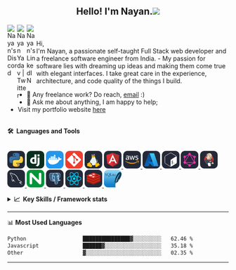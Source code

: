 ### <h2 align="center"> Hello! I'm Nayan.<img src="https://media.giphy.com/media/hvRJCLFzcasrR4ia7z/giphy.gif" width="25px"></h2>
<a href="#">
  <img align="left" alt="Nayan's Discord" width="22px" src="https://raw.githubusercontent.com/peterthehan/peterthehan/master/assets/discord.svg" />
</a>
<a href="https://twitter.com/yadavnayan441">
  <img align="left" alt="Nayan Yadav | Twitter" width="22px" src="https://raw.githubusercontent.com/peterthehan/peterthehan/master/assets/twitter.svg" />
</a>
<a href="https://www.linkedin.com/in/yadavnayan441/">
  <img align="left" alt="Nayan's LinkedIN" width="22px" src="https://raw.githubusercontent.com/peterthehan/peterthehan/master/assets/linkedin.svg" />
</a>

<br />
<br />
Hi,
<br />
I'm Nayan, a passionate self-taught Full Stack web developer and a freelance software engineer from India. 
- My passion for software lies with dreaming up ideas and making them come true with elegant interfaces. I take great care in the experience, architecture, and code quality of the things I build.


  
- 💼 Any freelance work? Do reach, [email](mailto:ynayan93@gmail.com) :)
- 💬 Ask me about anything, I am happy to help;
- Visit my portfolio website [here](https://nayan441.github.io/PersonalPortfolio/)
<br />
  <summary><b>🛠️&nbsp;&nbsp;Languages&nbsp;and&nbsp;Tools</b></summary>
  <br/>
  <p align="left"> 
  <a href="#" target="_blank">
  <img src="https://github.com/tandpfun/skill-icons/blob/main/icons/Python-Dark.svg" alt="python" width="40" height="40"/></a>
   <a href="#" target="_blank">
  <img src="https://github.com/tandpfun/skill-icons/blob/main/icons/Django.svg" alt="python" width="40" height="40"/></a>
  <a href="#" target="_blank">
  <img src="https://github.com/tandpfun/skill-icons/blob/main/icons/Docker.svg" alt="python" width="40" height="40"/></a>
   <a href="#" target="_blank">
  <img src="https://github.com/tandpfun/skill-icons/blob/main/icons/Git.svg" alt="python" width="40" height="40"/></a>
   <a href="#" target="_blank">
  <img src="https://github.com/tandpfun/skill-icons/blob/main/icons/Linux-Dark.svg" alt="python" width="40" height="40"/></a>
  <a href="https://angular.io" target="_blank"> 
    <img src="https://github.com/tandpfun/skill-icons/blob/main/icons/Angular-Dark.svg" alt="angular" width="40" height="40"/> </a>
    <a href="#" target="_blank"> 
     </a> <a href="https://aws.amazon.com" target="_blank">
    <img src="https://github.com/tandpfun/skill-icons/blob/main/icons/AWS-Dark.svg" alt="aws" width="40" height="40"/> </a> <a href="https://azure.microsoft.com/en-in/" target="_blank">
    <img src="https://github.com/tandpfun/skill-icons/blob/main/icons/Azure-Dark.svg" alt="azure" width="40" height="40"/> </a> <a href="https://www.gnu.org/software/bash/" target="_blank">
    <img src="https://github.com/tandpfun/skill-icons/blob/main/icons/Bash-Dark.svg" alt="bash" width="40" height="40"/> </a> 
  <a href="#" target="_blank"> 
    <img src="https://github.com/tandpfun/skill-icons/blob/main/icons/GraphQL-Dark.svg" alt="grafana" width="40" height="40"/> </a>   <a href="#" target="_blank">
    <img src="https://github.com/tandpfun/skill-icons/blob/main/icons/Jenkins-Dark.svg" width="40" height="40"/> </a> 
  <a href="#" target="_blank">  
    <img src="https://github.com/tandpfun/skill-icons/blob/main/icons/MySQL-Dark.svg" alt="mysql" width="40" height="40"/> </a> <a href="#" target="_blank"> 
    <img src="https://github.com/tandpfun/skill-icons/blob/main/icons/Nginx.svg" alt="nginx" width="40" height="40"/> </a>
  <a href="#" target="_blank">
    <img src="https://github.com/tandpfun/skill-icons/blob/main/icons/PostgreSQL-Dark.svg" alt="postgresql" width="40" height="40"/> </a> 
     <a href="#" target="_blank"> 
    <img src="https://github.com/tandpfun/skill-icons/blob/main/icons/React-Dark.svg" alt="react" width="40" height="40"/> </a>
    <a href="https://reactjs.org/" target="_blank"> 
    <img src="https://github.com/tandpfun/skill-icons/blob/main/icons/Redis-Dark.svg" alt="react" width="40" height="40"/> </a>
    <a href="https://redis.io" target="_blank">
    <img src="https://github.com/tandpfun/skill-icons/blob/main/icons/SQLite.svg" alt="sqlite" width="40" height="40"/> </a> <a href="https://travis-ci.org" target="_blank"> 
     </a> </p>

<details>
  <summary><b>📈&nbsp;&nbsp;Key Skills&nbsp;/&nbsp;Framework stats</b></summary>
  <br />
<p>
    Back End Development
</p>
<p>
    Python Development
</p>
<p>
    Django Web Development
</p>
<p>
    API Connections
</p>
<p>
    Linux administration
</p>
<details>
  <summary><b>📈&nbsp;&nbsp;Extra skills</b></summary>
  <br />
<p>Docker</p>
<p>Git (Version Controlling)</p>
<p>GraphQL</p>
<p>Javascript</p>
<p>Python WebSockets</p>
<p>AWS</p>

</details>

</details>


-------

📊 **Most Used Languages**
<!--START_SECTION:waka-->

```text
Python                  ███████████████▓░░░░░░░░░   62.46 %
Javascript              ██████▓░░░░░░░░░░░░░░░░░░   35.18 %
Other                   ▓░░░░░░░░░░░░░░░░░░░░░░░░   02.35 %
```

<!--END_SECTION:waka-->

-------


